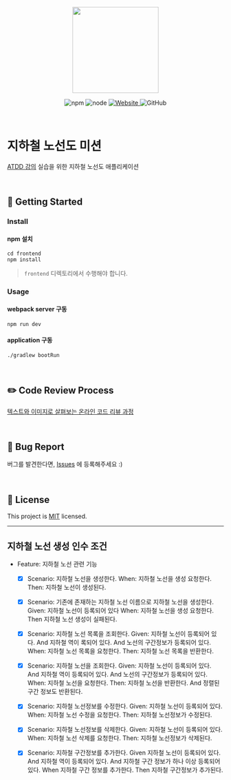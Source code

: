<p align="center">
    <img width="200px;" src="https://raw.githubusercontent.com/woowacourse/atdd-subway-admin-frontend/master/images/main_logo.png"/>
</p>
<p align="center">
  <img alt="npm" src="https://img.shields.io/badge/npm-%3E%3D%205.5.0-blue">
  <img alt="node" src="https://img.shields.io/badge/node-%3E%3D%209.3.0-blue">
  <a href="https://edu.nextstep.camp/c/R89PYi5H" alt="nextstep atdd">
    <img alt="Website" src="https://img.shields.io/website?url=https%3A%2F%2Fedu.nextstep.camp%2Fc%2FR89PYi5H">
  </a>
  <img alt="GitHub" src="https://img.shields.io/github/license/next-step/atdd-subway-admin">
</p>

<br>

# 지하철 노선도 미션
[ATDD 강의](https://edu.nextstep.camp/c/R89PYi5H) 실습을 위한 지하철 노선도 애플리케이션

<br>

## 🚀 Getting Started

### Install
#### npm 설치
```
cd frontend
npm install
```
> `frontend` 디렉토리에서 수행해야 합니다.

### Usage
#### webpack server 구동
```
npm run dev
```
#### application 구동
```
./gradlew bootRun
```
<br>

## ✏️ Code Review Process
[텍스트와 이미지로 살펴보는 온라인 코드 리뷰 과정](https://github.com/next-step/nextstep-docs/tree/master/codereview)

<br>

## 🐞 Bug Report

버그를 발견한다면, [Issues](https://github.com/next-step/atdd-subway-admin/issues) 에 등록해주세요 :)

<br>

## 📝 License

This project is [MIT](https://github.com/next-step/atdd-subway-admin/blob/master/LICENSE.md) licensed.

---
## 지하철 노선 생성 인수 조건
* Feature: 지하철 노선 관련 기능
    *[x] Scenario: 지하철 노선을 생성한다.
        When: 지하철 노선을 생성 요청한다.
        Then: 지하철 노선이 생성된다.
        
    *[x] Scenario: 기존에 존재하는 지하철 노선 이름으로 지하철 노선을 생성한다.
        Given: 지하철 노선이 등록되어 있다
        When: 지하철 노선을 생성 요청한다.
        Then 지하철 노선 생성이 실패된다.
        
    *[x] Scenario: 지하철 노선 목록을 조회한다.
        Given: 지하철 노선이 등록되어 있다.
        And 지하철 역이 록되어 있다.
        And 노선의 구간정보가 등록되어 있다.
        When: 지하철 노선 목록을 요청한다.
        Then: 지하철 노선 목록을 반환한다.
        
    *[x] Scenario: 지하철 노선을 조회한다.
        Given: 지하철 노선이 등록되어 있다.
        And 지하철 역이 등록되어 있다.
        And 노선의 구간정보가 등록되어 있다.
        When: 지하철 노선을 요청한다.
        Then: 지하철 노선을 반환한다.
        And 정렬된 구간 정보도 반환된다.
        
    *[x] Scenario: 지하철 노선정보를 수정한다.
        Given: 지하철 노선이 등록되어 있다.
        When: 지하철 노선 수정을 요청한다.
        Then: 지하철 노선정보가 수정된다.
        
    *[x] Scenario: 지하철 노선정보를 삭제한다.
        Given: 지하철 노선이 등록되어 있다.
        When: 지하철 노선 삭제를 요청한다.
        Then: 지하철 노선정보가 삭제된다.
     
    *[x] Scenario: 지하철 구간정보를 추가한다.
        Given 지하철 노선이 등록되어 있다.
        And 지하철 역이 등록되어 있다.
        And 지하철 구간 정보가 하나 이상 등록되어 있다.
        When 지하철 구간 정보를 추가한다.
        Then 지하철 구간정보가 추가된다.
